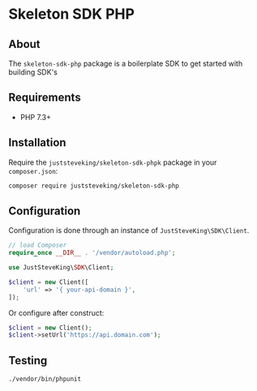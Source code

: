 # Skeleton SDK PHP

## About

The `skeleton-sdk-php` package is a boilerplate SDK to get started with building SDK's

## Requirements

- PHP 7.3+

## Installation

Require the `juststeveking/skeleton-sdk-phpk` package in your `composer.json`:
```bash
composer require juststeveking/skeleton-sdk-php
```

## Configuration

Configuration is done through an instance of `JustSteveKing\SDK\Client`.

```php
// load Composer
require_once __DIR__ . '/vendor/autoload.php';

use JustSteveKing\SDK\Client;

$client = new Client([
    'url' => '{ your-api-domain }',
]);
```

Or configure after construct:

```php
$client = new Client();
$client->setUrl('https://api.domain.com');
```

## Testing

```bash
./vendor/bin/phpunit
```